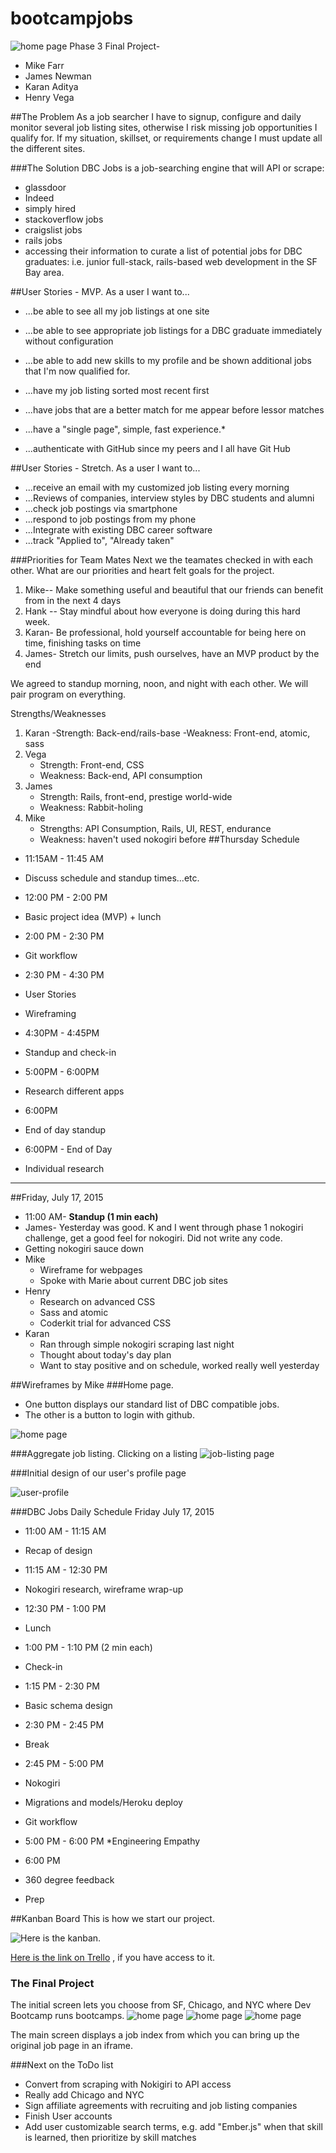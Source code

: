 # bootcampjobs
![home page](wireframe/boot_jobs_home.png)
Phase 3 Final Project- 
* Mike Farr
* James Newman
* Karan Aditya
* Henry Vega 

##The Problem
As a job searcher I have to signup, configure and daily monitor several job listing sites, otherwise I risk missing job opportunities I qualify for.  If my situation, skillset, or requirements change I must update all the different sites.

###The Solution
DBC Jobs is a job-searching engine that will API or scrape:
* glassdoor
* Indeed
* simply hired
* stackoverflow jobs
* craigslist jobs
* rails jobs
*  accessing their information to curate a list of potential jobs for DBC graduates: i.e. junior full-stack, rails-based web development in the SF Bay area.

##User Stories - MVP.  As a user I want to...
* ...be able to see all my job listings at one site
* ...be able to see appropriate job listings for a DBC graduate immediately without configuration
* ...be able to add new skills to my profile and be shown additional jobs that I'm now qualified for.
* ...have my job listing sorted most recent first
* ...have jobs that are a better match for me appear before lessor matches

* ...have a "single page", simple, fast experience.* 
* ...authenticate with GitHub since my peers and I all have Git Hub

##User Stories - Stretch.  As a user I want to...
* ...receive an email with my customized job listing every morning
* ...Reviews of companies, interview styles by DBC students and alumni
* ...check job postings via smartphone
* ...respond to job postings from my phone
* ...Integrate with existing DBC career software
* ...track "Applied to", "Already taken"




###Priorities for Team Mates
Next we the teamates checked in with each other.  What are our priorities and heart felt goals for the project.
1. Mike-- Make something useful and beautiful that our friends can benefit from in the next 4 days
2. Hank -- Stay mindful about how everyone is doing during this hard week.
3. Karan- Be professional, hold yourself accountable for being here on time, finishing tasks on time
4. James- Stretch our limits, push ourselves, have an MVP product by the end
 
We agreed to standup morning, noon, and night with each other.  We will pair program on everything.


Strengths/Weaknesses
1. Karan
    -Strength: Back-end/rails-base
    -Weakness: Front-end, atomic, sass
2. Vega
    - Strength: Front-end, CSS
    - Weakness: Back-end, API consumption
3. James
    - Strength: Rails, front-end, prestige world-wide
    - Weakness: Rabbit-holing
4. Mike
    - Strengths: API Consumption, Rails, UI, REST, endurance
    - Weakness: haven't used nokogiri before
##Thursday Schedule

* 11:15AM - 11:45 AM
 * Discuss schedule and standup times...etc.


* 12:00 PM - 2:00 PM
 * Basic project idea (MVP) + lunch

* 2:00 PM - 2:30 PM
 * Git workflow


* 2:30 PM - 4:30 PM
 * User Stories
 * Wireframing


* 4:30PM - 4:45PM
 * Standup and check-in


* 5:00PM - 6:00PM
 * Research different apps


* 6:00PM
 * End of day standup


* 6:00PM - End of Day
 * Individual research

------------------------------------------

##Friday, July 17, 2015

* 11:00 AM- **Standup (1 min each)**
 * James- Yesterday was good. K and I went through phase 1 nokogiri challenge, get a good feel for nokogiri. Did not write any code.  
 * Getting nokogiri sauce down
* Mike
  * Wireframe for webpages
  * Spoke with Marie about current DBC job sites
* Henry
  * Research on advanced CSS
  * Sass and atomic
  * Coderkit trial for advanced CSS
* Karan
  * Ran through simple nokogiri scraping last night
  * Thought about today's day plan
  * Want to stay positive and on schedule, worked really well yesterday

##Wireframes by Mike
###Home page.  
* One button displays our standard list of DBC compatible jobs.  
* The other is a button to login with github.

![home page](wireframe/home.png)

###Aggregate job listing.  Clicking on a listing 
![job-listing page](wireframe/job_listing.png)

###Initial design of our user's profile page

![user-profile](wireframe/profile_page.png)

###DBC Jobs  Daily Schedule  Friday July 17, 2015

* 11:00 AM - 11:15 AM
 * Recap of design

* 11:15 AM - 12:30 PM
 * Nokogiri research, wireframe wrap-up


* 12:30 PM - 1:00 PM
 * Lunch

* 1:00 PM - 1:10 PM (2 min each)
 * Check-in


* 1:15 PM - 2:30 PM
 * Basic schema design


* 2:30 PM - 2:45 PM
 * Break


* 2:45 PM - 5:00 PM
 * Nokogiri
 * Migrations and models/Heroku deploy
 * Git workflow


* 5:00 PM - 6:00 PM
 *Engineering Empathy


* 6:00 PM
 * 360 degree feedback
 * Prep

##Kanban Board
This is how we start our project.  
 
![Here is the kanban](BootJobs-Kanban.png).

[Here is the link on Trello](https://trello.com/b/sYYztdxH/bootjobs)
, if you have access to it. 
### The Final Project
The initial screen lets you choose from SF, Chicago, and NYC where Dev Bootcamp runs bootcamps.
![home page](wireframe/boot_jobs_home.png)
![home page](wireframe/Chicago.png)
![home page](wireframe/NYC.png)

The main screen displays a job index from which you can bring up the original job page in an iframe.

###Next on the ToDo list
* Convert from scraping with Nokigiri to API access
* Really add Chicago and NYC
* Sign affiliate agreements with recruiting and job listing companies
* Finish User accounts
* Add user customizable search terms, e.g. add "Ember.js" when that skill is learned, then prioritize by skill matches
